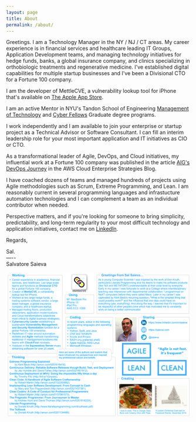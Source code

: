 ```yaml
---
layout: page
title: About
permalink: /about/
---
```


Greetings. I am a Technology Manager in the NY / NJ / CT areas. My career experience is in financial services and
healthcare leading IT Groups, Application Development teams, and managing technology initiatives for hedge funds,
banks, a global insurance company, and clinics specializing in orthobiologic treatments and regenerative medicine.
I've established digital capabilities for multiple startup businesses and I've been a Divisional CTO for a
Fortune 100 company.

I am the developer of MettleCVE, a vulnerability lookup tool for iPhone that's available on [The Apple App Store][MettleCVEAppURL].

I am an active Mentor in NYU's Tandon School of Engineering [Management of Technology][NYUMoTURL] and [Cyber Fellows][NYUCyberFellowsURL]
Graduate degree programs.

I work independently and I am available to join your enterprise or startup project as a Technical Advisor or Software Consultant.
I can fill an interim leadership role for your most important application and IT initiatives as CIO or CTO.

As a transformational leader of Agile, DevOps, and Cloud initiatives, my influential work at a Fortune 100 company was published in
the article [AIG's DevOps Journey][AIGsDevOpsJourneyURL] in the AWS Cloud Enterprise Strategies Blog.

I have coached dozens of teams and managed hundreds of projects using Agile methodologies such as Scrum, Extreme Programming,
and Lean. I am reasonably current in several programming languages and infrastucture automation technologies and I can
complement a team as an individual contributor when needed.

Perspective matters, and if you're looking for someone to bring simplicity, predictability, and long-term regularity to your most
difficult technology and application initiatives, contact me on [LinkedIn][SaievaLinkedInURL].

Regards,

Sal.<br>
—--<br>
Salvatore Saieva

![Greetings from Sal Saieva...](/images/Greetingsv13-1320x1035.png "Greetings from Sal Saieva...")

[SaievaLinkedInURL]: https://www.LinkedIn.com/in/Saieva
[MettleCVEAppURL]: https://apps.apple.com/us/app/mettlecve/id1555613958
[NYUMoTURL]: https://engineering.nyu.edu/academics/programs/management-technology-ms
[NYUCyberFellowsURL]: https://engineering.nyu.edu/academics/programs/cybersecurity-ms-online/nyu-cyber-fellows
[AIGsDevOpsJourneyURL]: https://aws.amazon.com/blogs/enterprise-strategy/aigs-devops-journey
